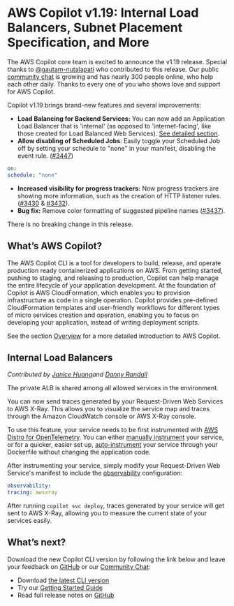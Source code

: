 # AWS Copilot v1.19: Internal Load Balancers, Subnet Placement Specification, and More

The AWS Copilot core team is excited to announce the v1.19 release.
Special thanks to [@gautam-nutalapati](https://github.com/gautam-nutalapati) who contributed to this release.
Our public [сommunity сhat](https://gitter.im/aws/copilot-cli) is growing and has nearly 300 people online,
who help each other daily. Thanks to every one of you who shows love and support for AWS Copilot.

Copilot v1.19 brings brand-new features and several improvements:

* **Load Balancing for Backend Services:** You can now add an Application Load Balancer that is 'internal' (as opposed to 'internet-facing', like those created for Load Balanced Web Services). [See detailed section](./#internal-load-balancers).
* **Allow disabling of Scheduled Jobs**:
Easily toggle your Scheduled Job off by setting your schedule to "none" in your manifest, disabling the event rule. ([#3447](https://github.com/aws/copilot-cli/pull/3447))
```yaml
on:
schedule: "none"
```
* **Increased visibility for progress trackers:** Now progress trackers are showing more information, such as the creation of HTTP listener rules. ([#3430](https://github.com/aws/copilot-cli/pull/3430) & [#3432](https://github.com/aws/copilot-cli/pull/3432)).
* **Bug fix:** Remove color formatting of suggested pipeline names ([#3437](https://github.com/aws/copilot-cli/pull/3437)).

There is no breaking change in this release.

## What’s AWS Copilot?

The AWS Copilot CLI is a tool for developers to build, release, and operate production ready containerized applications on AWS.
From getting started, pushing to staging, and releasing to production, Copilot can help manage the entire lifecycle of your application development.
At the foundation of Copilot is AWS CloudFormation, which enables you to provision infrastructure as code in a single operation.
Copilot provides pre-defined CloudFormation templates and user-friendly workflows for different types of micro services creation and operation,
enabling you to focus on developing your application, instead of writing deployment scripts.

See the section [Overview](../docs/concepts/overview.en.md) for a more detailed introduction to AWS Copilot.

## Internal Load Balancers
_Contributed by [Janice Huang](https://github.com/huanjani)and [Danny Randall](https://github.com/dannyrandall)_

The private ALB is shared among all allowed services in the environment.

You can now send traces generated by your Request-Driven Web Services to AWS X-Ray. This allows you to visualize the service map and traces
through the Amazon CloudWatch console or AWS X-Ray console.

To use this feature, your service needs to be first instrumented with
[AWS Distro for OpenTelemetry](https://aws.amazon.com/otel/?otel-blogs.sort-by=item.additionalFields.createdDate&otel-blogs.sort-order=desc).
You can either [manually instrument](https://aws-otel.github.io/docs/getting-started/python-sdk/trace-manual-instr) your service,
or for a quicker, easier set up, [auto-instrument](https://aws-otel.github.io/docs/getting-started/python-sdk/trace-auto-instr)
your service through your Dockerfile without changing the application code.

After instrumenting your service, simply modify your Request-Driven Web Service's manifest to include the [observability](../docs/manifest/rd-web-service.en.md#observability) configuration:
```yaml
observability:
tracing: awsxray
```

After running `copilot svc deploy`, traces generated by your service will get sent to AWS X-Ray, allowing you to measure
the current state of your services easily.


## What’s next?

Download the new Copilot CLI version by following the link below and leave your feedback on [GitHub](https://github.com/aws/copilot-cli/) or our [Community Chat](https://gitter.im/aws/copilot-cli):

* Download [the latest CLI version](../docs/getting-started/install.en.md)
* Try our [Getting Started Guide](../docs/getting-started/first-app-tutorial.en.md)
* Read full release notes on [GitHub](https://github.com/aws/copilot-cli/releases/tag/v1.17.0)
